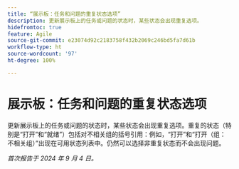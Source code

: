```yaml
---
title: “展示板：任务和问题的重复状态选项”
description: 更新展示板上的任务或问题的状态时，某些状态会出现重复选项。
hidefromtoc: true
feature: Agile
source-git-commit: e23074d92c2183758f432b2069c246bd5fa7d61b
workflow-type: ht
source-wordcount: '97'
ht-degree: 100%

---
```


# 展示板：任务和问题的重复状态选项

<!--
>[!NOTE]
>
>This issue was fixed on August 15, 2024.
-->

更新展示板上的任务或问题的状态时，某些状态会出现重复选项。重复的状态（特别是“打开”和“就绪”）包括对不相关组的括号引用：例如，“打开”和“打开（组：不相关组）”出现在可用状态列表中。仍然可以选择非重复状态而不会出现问题。

_首次报告于 2024 年 9 月 4 日。_
